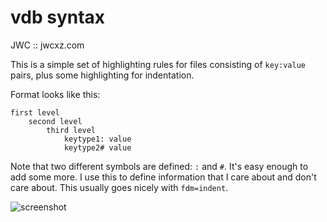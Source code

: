 vdb syntax
==========

JWC :: jwcxz.com


This is a simple set of highlighting rules for files consisting of `key:value`
pairs, plus some highlighting for indentation.

Format looks like this:

    first level
        second level
            third level
                keytype1: value
                keytype2# value

Note that two different symbols are defined: `:` and `#`.  It's easy enough to
add some more.  I use this to define information that I care about and don't
care about.  This usually goes nicely with `fdm=indent`.


![screenshot](https://raw.github.com/jwcxz/vim-vdb/master/vdb.png)
